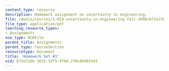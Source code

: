 ```yaml
---
content_type: resource
description: Homework assignment on uncertainty in engineering.
file: /media/courses/1-010-uncertainty-in-engineering-fall-2008/b72e316b363219f54fb0270c86984343_homework_03.pdf
file_type: application/pdf
learning_resource_types:
- Assignments
ocw_type: OCWFile
parent_title: Assignments
parent_type: CourseSection
resourcetype: Document
title: 'Homework Set #3'
uid: b72e316b-3632-19f5-4fb0-270c86984343
---
```

